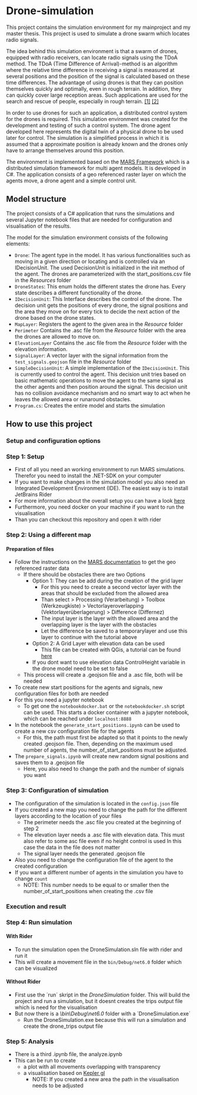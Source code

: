 # Drone-simulation

This project contains the simulation environment for my mainproject and my master thesis.
This project is used to simulate a drone swarm which locates radio signals. 

The idea behind this simulation environment is that a swarm of drones, equipped with radio receivers, can locate radio signals using the TDoA method. The TDoA (Time Difference of Arrival)-method is an algorithm where the relative time difference in receiving a signal is measured at several positions and the position of the signal is calculated based on these time differences.
The advantage of using drones is that they can position themselves quickly and optimally, even in rough terrain. In addition, they can quickly cover large reception areas. Such applications are used for the search and rescue of people, especially in rough terrain. [[1]](https://ieeexplore.ieee.org/abstract/document/8746312) [[2]](https://dl.acm.org/doi/abs/10.3233/978-1-61499-672-9-1777)

In order to use drones for such an application, a distributed control system for the drones is required. This simulation environment was created for the development and testing of such a control system. The drone agent developed here represents the digital twin of a physical drone to be used later for control. The simulation is a simplified process in which it is assumed that a approximate position is already known and the drones only have to arrange themselves around this position.

The environment is implemented based on the [MARS Framework](https://www.mars-group.org/) which is a distributed simulation framework for multi agent models. It is developed in C#.
The application consists of a geo referenced raster layer on which the agents move, a drone agent and a simple control unit.

## Model structure

The project consists of a C# application that runs the simulations and several Jupyter notebook files that are needed for configuration and visualisation of the results.

The model for the simulation environment consists of the following elements:
- `Drone`: The agent type in the model. It has various functionalities such as moving in a given direction or locating and is controlled via an IDecisionUnit. The used DecisionUnit is initialized in the init method of the agent. The drones are parameterized with the start_positions.csv file in the _Resources_ folder 
- `DroneStates`: This enum holds the different states the drone has. Every state describes a different functionality of the drone.
- `IDecisionUnit`: This Interface describes the control of the drone. The decision unit gets the positions of every drone, the signal positions and the area they move on for every tick to decide the next action of the drone based on the drone states.
- `MapLayer`: Registers the agent to the given area in the _Resource_ folder
- `Perimeter` Contains the .asc file from the _Resource_ folder with the area the drones are allowed to move on.
- `ElevationLayer` Contains the .asc file from the _Resource_ folder with the elevation information.
- `SignalLayer`: A vector layer with the signal information from the `test_signals.geojson` file in the _Resource_ folder
- `SimpleDecisionUnit`: A simple implementation of the `IDecisionUnit`. This is currently used to control the agent. This decision unit tries based on basic mathematic operations to move the agent to the same signal as the other agents and then position around the signal. This decision unit has no collision avoidance mechanism and no smart way to act when he leaves the allowed area or runaround obstacles.
- `Program.cs`: Creates the entire model and starts the simulation

## How to use this project
### Setup and configuration options

### Step 1: Setup
- First of all you need an working environment to run MARS simulations. Therefor you need to install the .NET-SDK on your computer
- If you want to make changes in the simulation model you also need an Integrated Development Environment (IDE). The easiest way is to install JetBrains Rider
- For more information about the overall setup you can have a look [here](https://www.mars-group.org/docs/tutorial/installation)
- Furthermore, you need docker on your machine if you want to run the visualisation
- Than you can checkout this repository and open it with rider

### Step 2: Using a different map

#### Preparation of files
- Follow the instructions on the [MARS documentation](https://mars.haw-hamburg.de/articles/core/tutorials/create_vector_layer_raster_layer.html) to get the geo referenced raster data
  - If there should be obstacles there are two Options
    - Option 1: They can be add during the creation of the grid layer
      - For this you need to create a second vector layer with the areas that should be excluded from the allowed area
      - Than select > Processing (Verarbeitung) > Toolbox (Werkzeugkiste) > Vectorlayeroverlapping (Vektorlayerüberlagerung) > Difference (Differnez) 
      - The input layer is the layer with the allowed area and the overlapping layer is the layer with the obstacles
      - Let the difference be saved to a temporarylayer and use this layer to continue with the tutorial above
    - Option 2: A Grid Layer with elevation data can be used  
      - This file can be created with QGis, a tutorial can be found [here](https://www.gis-lernen.de/gk-l4-mit-hoehendaten-arbeiten/)
    - If you dont want to use elevation data ControlHeight variable in the drone model need to be set to false   
  - This process will create a .geojson file and a .asc file, both will be needed
- To create new start positions for the agents and signals, new configuration files for both are needed
- For this you need a jupyter notebook
  - To get one the `notebookdocker.bat` or the `notebookdocker.sh` script can be used. This starts a docker container with a jupyter notebook, which can be reached under `localhost:8888`
- In the notebook the `generate_start_positions.ipynb` can be used to create a new csv configuration file for the agents
  - For this, the path must first be adapted so that it points to the newly created .geojson file. Then, depending on the maximum used number of agents, the number_of_start_positions must be adjusted.
- The `prepare_signals.ipynb`  will create new random signal positions and saves them to a .geojson file 
  - Here, you also need to change the path and the number of signals you want
  
### Step 3: Configuration of simulation

- The configuration of the simulation is located in the `config.json` file 
- If you created a new map you need to change the path for the different layers according to the location of your files
  - The perimeter needs the .asc file you created at the beginning of step 2
  - The elevation layer needs a .asc file with elevation data. This must also refer to some asc file even if no height control is used In this case the data in the file does not matter
  - The signal layer needs the generated .geojson file
- Also you need to change the configuration file of the agent to the created configuration
- If you want a different number of agents in the simulation you have to change `count`
  - NOTE: This number needs to be equal to or smaller then the number_of_start_positions when creating the .csv file

### Execution and result
### Step 4: Run simulation

#### With Rider
- To run the simulation open the DroneSimulation.sln file with rider and run it
- This will create a movement file in the `bin/Debug/net6.0` folder which can be visualized

#### Without Rider
- First use the ´run´ skript in the _DroneSimulation_ folder. This will build the project and run a simulation, but it doesnt creates the trips output file which is need for the visualisation
- But now there is a _\bin\Debug\net6.0_ folder with a ´DroneSimulation.exe´ 
  - Run the DroneSimulation.exe because this will run a simulation and create the drone_trips output file

### Step 5: Analysis

- There is a third .ipynb file, the analyze.ipynb 
- This can be run to create
  - a plot with all movements overlapping with transparency
  - a visualisation based on [Kepler gl](https://kepler.gl/)
    - NOTE: If you created a new area the path in the visualisation needs to be adjusted 




